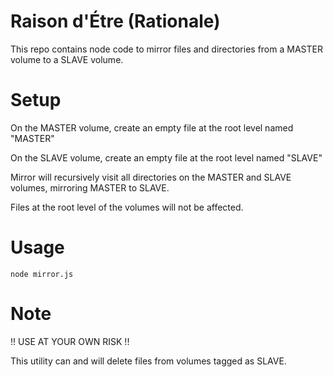 # Raison d'Étre (Rationale)
This repo contains node code to mirror files and directories from a MASTER volume to a SLAVE volume.

# Setup
On the MASTER volume, create an empty file at the root level named "MASTER"

On the SLAVE volume, create an empty file at the root level named "SLAVE"

Mirror will recursively visit all directories on the MASTER and SLAVE volumes, mirroring MASTER to SLAVE.

Files at the root level of the volumes will not be affected.

# Usage

`node mirror.js`

# Note

!! USE AT YOUR OWN RISK !!

This utility can and will delete files from volumes tagged as SLAVE.